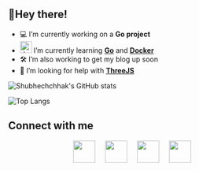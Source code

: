 ##  👋Hey there!



- 💻 I’m currently working on a **Go project**
- <img src="https://external-content.duckduckgo.com/iu/?u=https%3A%2F%2Fblog-img.luanruisong.com%2Fblog%2Fimg%2F20210304140340.gif" alt="drawing" width="24"/>  I’m currently learning **[Go](https://go.dev/)** and **[Docker](https://www.docker.com/)**
- 🛠 I’m also working to get my blog up soon
- 🤔 I’m looking for help with **[ThreeJS](https://threejs.org/)**

![Shubhechchhak's GitHub stats](https://github-readme-stats.vercel.app/api?username=orangeseeds&show_icons=true)

![Top Langs](https://github-readme-stats.vercel.app/api/top-langs/?username=orangeseeds&layout=compact)

## Connect with me
<p style="display:flex; gap:20px; justify-content:center;">
  <a target= "_blank" href="https://orangeseeds.github.io/" alt="Blog"><img height='45' src="https://i.imgur.com/nTfXNhq.png"></a>
  <a target= "_blank" href="mailto:orangeseeds101@pm.me" alt="Mail"><img height='45' src="https://i.imgur.com/XRukMPf.png"></a>
  <a target= "_blank" href="https://github.com/orangeseeds" alt="GitHub"><img height='45' src="https://i.imgur.com/8ju9qds.png"></a>
  <a target= "_blank" href="https://www.linkedin.com/in/shubhechchhak-pokharel-6a8389237/?original_referer=" alt="Linkedin"><img height='45' src="https://i.imgur.com/j8mhAIv.png"></a>
</p>

<!--
**orangeseeds/orangeseeds** is a ✨ _special_ ✨ repository because its `README.md` (this file) appears on your GitHub profile.
Here are some ideas to get you started:
- 🔭 I’m currently working on ...
- 🌱 I’m currently learning ...
- 👯 I’m looking to collaborate on ...
- 🤔 I’m looking for help with ...
- 💬 Ask me about ...
- 📫 How to reach me: ...
- 😄 Pronouns: ...
- ⚡ Fun fact: ...
-->
